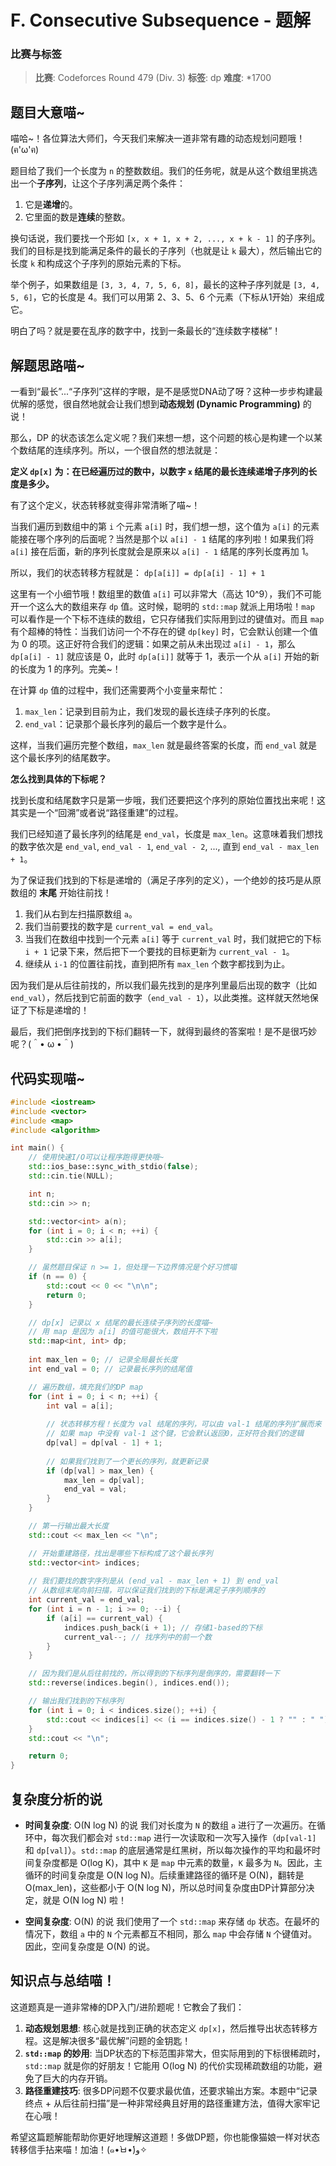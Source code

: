 # F. Consecutive Subsequence - 题解

### 比赛与标签
> **比赛**: Codeforces Round 479 (Div. 3)
> **标签**: dp
> **难度**: *1700

## 题目大意喵~
喵哈~！各位算法大师们，今天我们来解决一道非常有趣的动态规划问题哦！(ฅ'ω'ฅ)

题目给了我们一个长度为 `n` 的整数数组。我们的任务呢，就是从这个数组里挑选出一个**子序列**，让这个子序列满足两个条件：
1.  它是**递增**的。
2.  它里面的数是**连续**的整数。

换句话说，我们要找一个形如 `[x, x + 1, x + 2, ..., x + k - 1]` 的子序列。我们的目标是找到能满足条件的最长的子序列（也就是让 `k` 最大），然后输出它的长度 `k` 和构成这个子序列的原始元素的下标。

举个例子，如果数组是 `[3, 3, 4, 7, 5, 6, 8]`，最长的这种子序列就是 `[3, 4, 5, 6]`，它的长度是 4。我们可以用第 2、3、5、6 个元素（下标从1开始）来组成它。

明白了吗？就是要在乱序的数字中，找到一条最长的“连续数字楼梯”！

## 解题思路喵~
一看到“最长”...“子序列”这样的字眼，是不是感觉DNA动了呀？这种一步步构建最优解的感觉，很自然地就会让我们想到**动态规划 (Dynamic Programming)** 的说！

那么，DP 的状态该怎么定义呢？我们来想一想，这个问题的核心是构建一个以某个数结尾的连续序列。所以，一个很自然的想法就是：

**定义 `dp[x]` 为：在已经遍历过的数中，以数字 `x` 结尾的最长连续递增子序列的长度是多少。**

有了这个定义，状态转移就变得非常清晰了喵~！

当我们遍历到数组中的第 `i` 个元素 `a[i]` 时，我们想一想，这个值为 `a[i]` 的元素能接在哪个序列的后面呢？当然是那个以 `a[i] - 1` 结尾的序列啦！如果我们将 `a[i]` 接在后面，新的序列长度就会是原来以 `a[i] - 1` 结尾的序列长度再加 1。

所以，我们的状态转移方程就是：
`dp[a[i]] = dp[a[i] - 1] + 1`

这里有一个小细节哦！数组里的数值 `a[i]` 可以非常大（高达 10^9），我们不可能开一个这么大的数组来存 `dp` 值。这时候，聪明的 `std::map` 就派上用场啦！`map` 可以看作是一个下标不连续的数组，它只存储我们实际用到过的键值对。而且 `map` 有个超棒的特性：当我们访问一个不存在的键 `dp[key]` 时，它会默认创建一个值为 0 的项。这正好符合我们的逻辑：如果之前从未出现过 `a[i] - 1`，那么 `dp[a[i] - 1]` 就应该是 0，此时 `dp[a[i]]` 就等于 1，表示一个从 `a[i]` 开始的新的长度为 1 的序列。完美~！

在计算 `dp` 值的过程中，我们还需要两个小变量来帮忙：
1.  `max_len`：记录到目前为止，我们发现的最长连续子序列的长度。
2.  `end_val`：记录那个最长序列的最后一个数字是什么。

这样，当我们遍历完整个数组，`max_len` 就是最终答案的长度，而 `end_val` 就是这个最长序列的结尾数字。

**怎么找到具体的下标呢？**

找到长度和结尾数字只是第一步哦，我们还要把这个序列的原始位置找出来呢！这其实是一个“回溯”或者说“路径重建”的过程。

我们已经知道了最长序列的结尾是 `end_val`，长度是 `max_len`。这意味着我们想找的数字依次是 `end_val`, `end_val - 1`, `end_val - 2`, ..., 直到 `end_val - max_len + 1`。

为了保证我们找到的下标是递增的（满足子序列的定义），一个绝妙的技巧是从原数组的 **末尾** 开始往前找！
1.  我们从右到左扫描原数组 `a`。
2.  我们当前要找的数字是 `current_val = end_val`。
3.  当我们在数组中找到一个元素 `a[i]` 等于 `current_val` 时，我们就把它的下标 `i + 1` 记录下来，然后把下一个要找的目标更新为 `current_val - 1`。
4.  继续从 `i-1` 的位置往前找，直到把所有 `max_len` 个数字都找到为止。

因为我们是从后往前找的，所以我们最先找到的是序列里最后出现的数字（比如 `end_val`），然后找到它前面的数字（`end_val - 1`），以此类推。这样就天然地保证了下标是递增的！

最后，我们把倒序找到的下标们翻转一下，就得到最终的答案啦！是不是很巧妙呢？(＾• ω •＾)

## 代码实现喵~
```cpp
#include <iostream>
#include <vector>
#include <map>
#include <algorithm>

int main() {
    // 使用快速I/O可以让程序跑得更快哦~
    std::ios_base::sync_with_stdio(false);
    std::cin.tie(NULL);

    int n;
    std::cin >> n;

    std::vector<int> a(n);
    for (int i = 0; i < n; ++i) {
        std::cin >> a[i];
    }

    // 虽然题目保证 n >= 1，但处理一下边界情况是个好习惯喵
    if (n == 0) {
        std::cout << 0 << "\n\n";
        return 0;
    }

    // dp[x] 记录以 x 结尾的最长连续子序列的长度喵~
    // 用 map 是因为 a[i] 的值可能很大，数组开不下啦
    std::map<int, int> dp;
    
    int max_len = 0; // 记录全局最长长度
    int end_val = 0; // 记录最长序列的结尾值

    // 遍历数组，填充我们的DP map
    for (int i = 0; i < n; ++i) {
        int val = a[i];
        
        // 状态转移方程！长度为 val 结尾的序列，可以由 val-1 结尾的序列扩展而来
        // 如果 map 中没有 val-1 这个键，它会默认返回0，正好符合我们的逻辑
        dp[val] = dp[val - 1] + 1;
        
        // 如果我们找到了一个更长的序列，就更新记录
        if (dp[val] > max_len) {
            max_len = dp[val];
            end_val = val;
        }
    }

    // 第一行输出最大长度
    std::cout << max_len << "\n";

    // 开始重建路径，找出是哪些下标构成了这个最长序列
    std::vector<int> indices;
    
    // 我们要找的数字序列是从 (end_val - max_len + 1) 到 end_val
    // 从数组末尾向前扫描，可以保证我们找到的下标是满足子序列顺序的
    int current_val = end_val;
    for (int i = n - 1; i >= 0; --i) {
        if (a[i] == current_val) {
            indices.push_back(i + 1); // 存储1-based的下标
            current_val--; // 找序列中的前一个数
        }
    }

    // 因为我们是从后往前找的，所以得到的下标序列是倒序的，需要翻转一下
    std::reverse(indices.begin(), indices.end());

    // 输出我们找到的下标序列
    for (int i = 0; i < indices.size(); ++i) {
        std::cout << indices[i] << (i == indices.size() - 1 ? "" : " ");
    }
    std::cout << "\n";

    return 0;
}
```

## 复杂度分析的说
- **时间复杂度**: O(N log N) 的说
  我们对长度为 `N` 的数组 `a` 进行了一次遍历。在循环中，每次我们都会对 `std::map` 进行一次读取和一次写入操作（`dp[val-1]` 和 `dp[val]`）。`std::map` 的底层通常是红黑树，所以每次操作的平均和最坏时间复杂度都是 O(log K)，其中 `K` 是 `map` 中元素的数量，`K` 最多为 `N`。因此，主循环的时间复杂度是 O(N log N)。后续重建路径的循环是 O(N)，翻转是 O(max_len)，这些都小于 O(N log N)，所以总时间复杂度由DP计算部分决定，就是 O(N log N) 啦！

- **空间复杂度**: O(N) 的说
  我们使用了一个 `std::map` 来存储 `dp` 状态。在最坏的情况下，数组 `a` 中的 `N` 个元素都互不相同，那么 `map` 中会存储 `N` 个键值对。因此，空间复杂度是 O(N) 的说。

## 知识点与总结喵！
这道题真是一道非常棒的DP入门/进阶题呢！它教会了我们：

1.  **动态规划思想**: 核心就是找到正确的状态定义 `dp[x]`，然后推导出状态转移方程。这是解决很多“最优解”问题的金钥匙！
2.  **`std::map` 的妙用**: 当DP状态的下标范围非常大，但实际用到的下标很稀疏时，`std::map` 就是你的好朋友！它能用 O(log N) 的代价实现稀疏数组的功能，避免了巨大的内存开销。
3.  **路径重建技巧**: 很多DP问题不仅要求最优值，还要求输出方案。本题中“记录终点 + 从后往前扫描”是一种非常经典且好用的路径重建方法，值得大家牢记在心哦！

希望这篇题解能帮助你更好地理解这道题！多做DP题，你也能像猫娘一样对状态转移信手拈来喵！加油！(๑•̀ㅂ•́)و✧